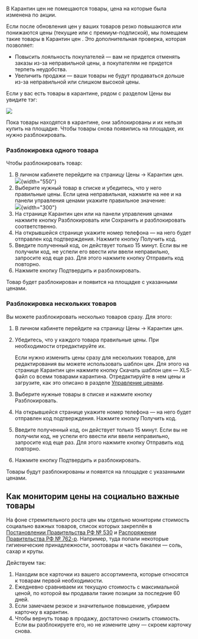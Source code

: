 [//]: # (title: Карантин цен)

<tip>В Карантин цен не помещаются товары, цена на которые была изменена по акции.
</tip>

Если после обновления цен у ваших товаров резко повышаются или
понижаются цены (текущие или с премиум-подпиской), мы помещаем такие товары в
<control>Карантин цен </control>. Это дополнительная проверка, которая позволяет:

-   Повысить лояльность покупателей — вам не придется отменять заказы
    из-за неправильной цены, а покупателям не придется терпеть
    неудобства.
-   Увеличить продажи — ваши товары не будут продаваться дольше из-за
    неправильной или слишком высокой цены.

Если у вас есть товары в карантине, рядом с разделом Цены вы увидите
тэг:

![](Main_panel_prices.fb0cf0f7.png)

Пока товары находятся в карантине, они заблокированы и их нельзя купить
на площадке. Чтобы товары снова появились на площадке, их нужно разблокировать.

### Разблокировка одного товара

Чтобы разблокировать товар:

1. В личном кабинете перейдите на страницу <ui-path>Цены → Карантин цен</ui-path>.  
    ![](123503846.png){width="550"}
2. Выберите нужный товар в списке и убедитесь, что у него правильные
    цены. Если цена неправильная, нажмите на нее и на панели управления
    ценами укажите правильное значение:  
    ![](123503850.png){width="300"}
3. На странице <control>Карантин цен</control> или на панели управления ценами нажмите
    кнопку <control>Разблокировать</control> или <control>Сохранить и разблокировать</control> соответственно.
4. На открывшейся странице укажите номер телефона — на него будет
    отправлен код подтверждения. Нажмите кнопку <control>Получить код</control>.
5. Введите полученный код, он действует только 15 минут. Если вы не
    получили код, не успели его ввести или ввели неправильно, запросите
    код еще раз. Для этого нажмите кнопку <control>Отправить код повторно</control>.
6. Нажмите кнопку <control>Подтвердить и разблокировать</control>.

Товар будет разблокирован и появится на площадке с указанными ценами.

### Разблокировка нескольких товаров

Вы можете разблокировать несколько товаров сразу. Для этого:

1.  В личном кабинете перейдите на страницу <ui-path>Цены → Карантин цен</ui-path>.

2.  Убедитесь, что у каждого товара правильные цены. При необходимости
    отредактируйте их.

    Если нужно изменить цены сразу для нескольких товаров, для
    редактирования вы можете использовать шаблон цен. Для этого на
    странице <control>Карантин цен</control> нажмите кнопку <control>Скачать шаблон цен — XLS-файл</control>
    со всеми товарами карантина. Отредактируйте в нем цены и загрузите,
    как это описано в разделе [Управление ценами](Управление_ценами.md).

3.  Выберите нужные товары в списке и нажмите кнопку <control>Разблокировать</control>.

4.  На открывшейся странице укажите номер телефона — на него будет
    отправлен код подтверждения. Нажмите кнопку <control>Получить код</control>.

5.  Введите полученный код, он действует только 15 минут. Если вы не
    получили код, не успели его ввести или ввели неправильно, запросите
    код еще раз. Для этого нажмите кнопку <control>Отправить код повторно</control>.

6.  Нажмите кнопку <control>Подтвердить и разблокировать</control>.

Товары будут разблокированы и появятся на площадке с указанными ценами.

## Как мониторим цены на социально важные товары

На фоне стремительного роста цен мы отдельно мониторим стоимость социально важных товаров, 
список которых закреплён в [Постановлении Правительства РФ № 530](http://www.consultant.ru/document/cons_doc_LAW_102841/) 
и [Распоряжении Правительства РФ № 762-р](http://www.consultant.ru/document/cons_doc_LAW_348749/). 
Например, туда попали некоторые гигиенические принадлежности, зоотовары и часть бакалеи — соль, сахар и крупы.

Действуем так:

1. Находим все карточки из вашего ассортимента, которые относятся к товарам первой необходимости. 
2. Ежедневно сравниваем их текущую стоимость с максимальной ценой, по которой вы продавали такие позиции за последние 60 дней. 
3. Если замечаем резкое и значительное повышение, убираем карточку в карантин. 
4. Чтобы вернуть товар в продажу, достаточно снизить стоимость. Если вы разблокируете его, но не измените цену 
— скроем карточку снова.

